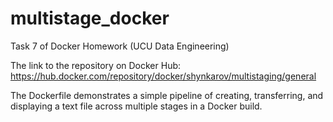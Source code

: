 # multistage_docker
Task 7 of Docker Homework (UCU Data Engineering)

The link to the repository on Docker Hub: 
https://hub.docker.com/repository/docker/shynkarov/multistaging/general


The Dockerfile demonstrates a simple pipeline of creating, transferring, and displaying a text file across multiple stages in a Docker build.
